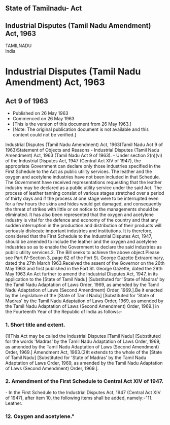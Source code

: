 ## State of Tamilnadu- Act

## Industrial Disputes (Tamil Nadu Amendment) Act, 1963

TAMILNADU  
India

# Industrial Disputes (Tamil Nadu Amendment) Act, 1963

## Act 9 of 1963

  * Published on 26 May 1963 
  * Commenced on 26 May 1963 
  * [This is the version of this document from 26 May 1963.] 
  * [Note: The original publication document is not available and this content could not be verified.] 

Industrial Disputes (Tamil Nadu Amendment) Act, 1963(Tamil Nadu Act 9 of
1963)Statement of Objects and Reasons - Industrial Disputes (Tamil Nadu
Amendment) Act, 1963 (Tamil Nadu Act 9 of 1963). - Under section 2(n)(vi) of
the Industrial Disputes Act, 1947 (Central Act XIV of 1947), the appropriate
Government can declare only those industries specified in the First Schedule
to the Act as public utility services. The leather and the oxygen and
acetylene industries have not been included in that Schedule. The Government
have received representations requesting that the leather industry may be
declared as a public utility service under the said Act. The process of
leather tanning consist of various stages stretched over a period of thirty
days and if the process at one stage were to be interrupted even for a few
hours the skins and hides would get damaged, and consequently the threat of
strikes with little or on notice to the managements should be eliminated. It
has also been represented that the oxygen and acetylene industry is vital for
the defence and economy of the country and that any sudden interruption in the
production and distribution of their products will seriously dislocate
important industries and institutions. It is therefore, considered that the
First Schedule to the Industrial Disputes Act, 1947, should be amended to
include the leather and the oxygen and acetylene industries so as to enable
the Government to declare the said industries as public utility services.2\.
The Bill seeks to achieve the above object.Please see Part IV-Section 3, page
62 of the Fort St. George Gazette Extraordinary, dated the 27th March
1963.Received the assent of the Governor on the 26th May 1963 and first
published in the Fort St. George Gazette, dated the 29th May 1963.An Act
further to amend the Industrial Disputes Act, 1947, in its application to the
[State of Tamil Nadu] [Substituted for 'State of Madras' by the Tamil Nadu
Adaptation of Laws Order, 1969, as amended by the Tamil Nadu Adaptation of
Laws (Second Amendment) Order, 1969.].Be it enacted by the Legislature of the
[State of Tamil Nadu] [Substituted for 'State of Madras' by the Tamil Nadu
Adaptation of Laws Order, 1969, as amended by the Tamil Nadu Adaptation of
Laws (Second Amendment) Order, 1969.] in the Fourteenth Year of the Republic
of India as follows:-

### 1. Short title and extent.

(1)This Act may be called the Industrial Disputes [Tamil Nadu] [Substituted
for the words 'Madras' by the Tamil Nadu Adaptation of Laws Order, 1969, as
amended by the Tamil Nadu Adaptation of Laws (Second Amendment) Order, 1969.]
Amendment Act, 1963.(2)It extends to the whole of the [State of Tamil Nadu]
[Substituted for 'State of Madras' by the Tamil Nadu Adaptation of Laws Order,
1969, as amended by the Tamil Nadu Adaptation of Laws (Second Amendment)
Order, 1969.].

### 2. Amendment of the First Schedule to Central Act XIV of 1947.

\- In the First Schedule to the Industrial Disputes Act, 1947 (Central Act XIV
of 1947), after item 10, the following items shall be added, namely:-"11.
Leather.

### 12. Oxygen and acetylene."


